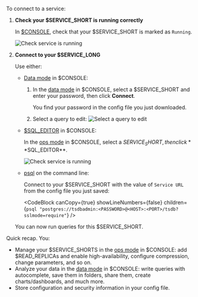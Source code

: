 
<Procedure>

To connect to a service:

1. **Check your $SERVICE_SHORT is running correctly**

    In [$CONSOLE][services-portal], check that your $SERVICE_SHORT is marked as `Running`.

   ![Check service is running](https://assets.timescale.com/docs/images/console-services-view.png)

1. **Connect to your $SERVICE_LONG**

    Use either:  
    - [Data mode][popsql] in $CONSOLE:  
      1. In the [data mode][portal-data-mode] in $CONSOLE, select a $SERVICE_SHORT and enter your password, then click **Connect**.
      
         You find your password in the config file you just downloaded.
      2. Select a query to edit:
         ![Select a query to edit](https://assets.timescale.com/docs/images/data-mode-query-window.png)

    - [$SQL_EDITOR][run-sqleditor] in $CONSOLE:
    
       In the [ops mode][portal-ops-mode] in $CONSOLE, select a $SERVICE_SHORT, then click **$SQL_EDITOR**. 
   
      ![Check service is running](https://assets.timescale.com/docs/images/ops-view-sql-editor.png)
   
    - [psql][install-psql] on the command line:
   
      Connect to your $SERVICE_SHORT with the value of `Service URL` from the config file you 
        just saved:

        <CodeBlock canCopy={true} showLineNumbers={false} children={`
        psql "postgres://tsdbadmin:<PASSWORD>@<HOST>:<PORT>/tsdb?sslmode=require"
        `} />

   You can now run queries for this $SERVICE_SHORT.

Quick recap. You:
- Manage your $SERVICE_SHORTS in the [ops mode][portal-ops-mode] in $CONSOLE: add $READ_REPLICAs and enable 
  high-availability, configure compression, change parameters, and so on.
- Analyze your data in the [data mode][portal-data-mode] in $CONSOLE: write queries with
  autocomplete, save them in folders, share them, create charts/dashboards, and much more.
- Store configuration and security information in your config file.

</Procedure>


[portal-ops-mode]: https://console.cloud.timescale.com/dashboard/services
[portal-data-mode]: https://console.cloud.timescale.com/dashboard/services?popsql
[account-portal]: https://console.cloud.timescale.com/dashboard/account
[services-portal]: https://console.cloud.timescale.com/dashboard/services
[install-psql]: /use-timescale/:currentVersion:/integrations/query-admin/psql/
[popsql]: /getting-started/:currentVersion:/run-queries-from-console/#data-mode
[run-sqleditor]: /getting-started/:currentVersion:/run-queries-from-console/#sql-editor
[install-psql]: /use-timescale/:currentVersion:/integrations/query-admin/psql/
[hypertables]: /use-timescale/:currentVersion:/hypertables/about-hypertables/#hypertable-partitioning

